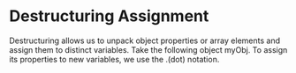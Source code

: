 # Destructuring Assignment

Destructuring allows us to unpack object properties or array elements and assign them to distinct variables. Take the following object myObj. To assign its properties to new variables, we use the .(dot) notation.

